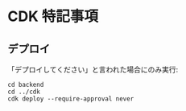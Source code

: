 # CDK 特記事項

## デプロイ

「デプロイしてください」と言われた場合にのみ実行:

```
cd backend
cd ../cdk
cdk deploy --require-approval never
```
